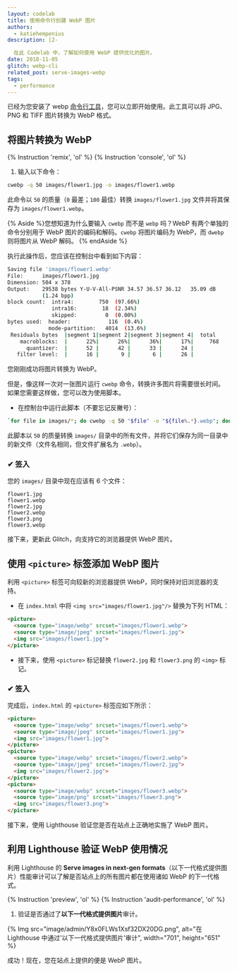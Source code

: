 ```yaml
---
layout: codelab
title: 使用命令行创建 WebP 图片
authors:
  - katiehempenius
description: |2-

  在此 Codelab 中，了解如何使用 WebP 提供优化的图片。
date: 2018-11-05
glitch: webp-cli
related_post: serve-images-webp
tags:
  - performance
---
```


已经为您安装了 webp <a href="https://developers.google.com/speed/webp/docs/precompiled">命令行工具</a>，您可以立即开始使用。此工具可以将 JPG、PNG 和 TIFF 图片转换为 WebP 格式。

## 将图片转换为 WebP

{% Instruction 'remix', 'ol' %} {% Instruction 'console', 'ol' %}

1. 输入以下命令：

```bash
cwebp -q 50 images/flower1.jpg -o images/flower1.webp
```

此命令以 `50` 的质量（`0` 最差；`100` 最佳）转换 `images/flower1.jpg` 文件并将其保存为 `images/flower1.webp`。

{% Aside %}您想知道为什么要输入 `cwebp` 而不是 `webp` 吗？WebP 有两个单独的命令分别用于 WebP 图片的编码和解码。`cwebp` 将图片编码为 WebP，而 `dwebp` 则将图片从 WebP 解码。 {% endAside %}

执行此操作后，您应该在控制台中看到如下内容：

```bash
Saving file 'images/flower1.webp'
File:      images/flower1.jpg
Dimension: 504 x 378
Output:    29538 bytes Y-U-V-All-PSNR 34.57 36.57 36.12   35.09 dB
           (1.24 bpp)
block count:  intra4:        750  (97.66%)
              intra16:        18  (2.34%)
              skipped:         0  (0.00%)
bytes used:  header:            116  (0.4%)
             mode-partition:   4014  (13.6%)
 Residuals bytes  |segment 1|segment 2|segment 3|segment 4|  total
    macroblocks:  |      22%|      26%|      36%|      17%|     768
      quantizer:  |      52 |      42 |      33 |      24 |
   filter level:  |      16 |       9 |       6 |      26 |
```

您刚刚成功将图片转换为 WebP。

但是，像这样一次对一张图片运行 `cwebp` 命令，转换许多图片将需要很长时间。如果您需要这样做，您可以改为使用脚本。

- 在控制台中运行此脚本（不要忘记反撇号）：

```bash
`for file in images/*; do cwebp -q 50 "$file" -o "${file%.*}.webp"; done`
```

此脚本以 `50` 的质量转换 `images/` 目录中的所有文件，并将它们保存为同一目录中的新文件（文件名相同，但文件扩展名为 `.webp`）。

### ✔︎ 签入

您的 `images/` 目录中现在应该有 6 个文件：

```shell
flower1.jpg
flower1.webp
flower2.jpg
flower2.webp
flower3.png
flower3.webp
```

接下来，更新此 Glitch，向支持它的浏览器提供 WebP 图片。

## 使用 `<picture>` 标签添加 WebP 图片

利用 `<picture>` 标签可向较新的浏览器提供 WebP，同时保持对旧浏览器的支持。

- 在 `index.html` 中将 `<img src="images/flower1.jpg"/>` 替换为下列 HTML：

```html
<picture>
  <source type="image/webp" srcset="images/flower1.webp">
  <source type="image/jpeg" srcset="images/flower1.jpg">
  <img src="images/flower1.jpg">
</picture>
```

- 接下来，使用 `<picture>` 标记替换 `flower2.jpg` 和 `flower3.png` 的 `<img>` 标记。

### ✔︎ 签入

完成后，`index.html` 的 `<picture>` 标签应如下所示：

```html
<picture>
  <source type="image/webp" srcset="images/flower1.webp">
  <source type="image/jpeg" srcset="images/flower1.jpg">
  <img src="images/flower1.jpg">
</picture>
<picture>
  <source type="image/webp" srcset="images/flower2.webp">
  <source type="image/jpeg" srcset="images/flower2.jpg">
  <img src="images/flower2.jpg">
</picture>
<picture>
  <source type="image/webp" srcset="images/flower3.webp">
  <source type="image/png" srcset="images/flower3.png">
  <img src="images/flower3.png">
</picture>
```

接下来，使用 Lighthouse 验证您是否在站点上正确地实施了 WebP 图片。

## 利用 Lighthouse 验证 WebP 使用情况

利用 Lighthouse 的 **Serve images in next-gen formats**（以下一代格式提供图片）性能审计可以了解是否站点上的所有图片都在使用诸如 WebP 的下一代格式。

{% Instruction 'preview', 'ol' %} {% Instruction 'audit-performance', 'ol' %}

1. 验证是否通过了**以下一代格式提供图片**审计。

{% Img src="image/admin/Y8x0FLWs1Xsf32DX20DG.png", alt="在 Lighthouse 中通过'以下一代格式提供图片'审计", width="701", height="651" %}

成功！现在，您在站点上提供的便是 WebP 图片。
